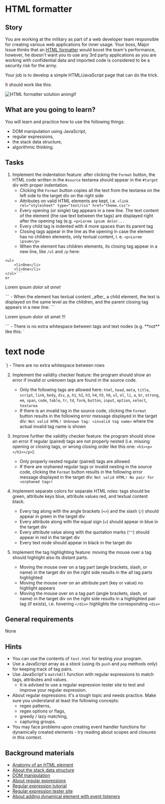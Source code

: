 # HTML formatter

## Story

You are working at the military as part of a web developer team
responsible for creating various web applications for inner usage. Your boss,
Major Issue thinks that an [HTML formatter](https://htmlformatter.com/) would
boost the team's performance, however, he doesn't want you to use any 3rd party
applications as you are working with confidential data and imported code
is considered to be a security risk for the army.

Your job is to develop a simple HTML/JavaScript page that can do the trick.

It should work like this:

![HTML formatter solution animgif](media/web/html-formatter-solution.gif)

## What are you going to learn?

You will learn and practice how to use the following things:

- DOM manipulation using JavaScript,
- regular expressions,
- the stack data structure,
- algorithmic thinking.

## Tasks

1. Implement the indentation feature: after clicking the `Format` button, the HTML code written in the `#source` textarea should appear in the `#target` div with proper indentation.
    - Clicking the `Format` button copies all the text from the textarea on the left side to the target div on the right side
    - Attributes on valid HTML elements are kept, i.e. `<link rel="stylesheet" type="text/css" href="theme.css">`
    - Every opening (or single) tag appears in a new line. The text content of the element (the raw text between the tags) are displayed right after the opening tag (e.g. `<p>Lorem ipsum dolor...`
    - Every child tag is indented with 4 more spaces than its parent tag
    - Closing tags appear in the line as the opening in case
the element has no children elements, only textual content, i. e.
`<p>Lorem ipsum</p>`
    - When the element has children elements,
its closing tag appear in a new line, like `/ul` and `/p` here:
```
<ul>
    <li>One</li>
    <li>One</li>
</ul>```
or
```
<p>Lorem ipsum
    <em>dolor</em>
    <em>sit amet</em>
</p>```
    - When the element has textual content _after_ a child element,
the text is displayed on the same level as the children,
and the parent closing tag appears in a new line:
```
<p>Lorem ipsum
    <em>dolor</em>
    sit amet !!!
</p>```
    - There is no extra whitespace between tags and text nodes (e.g. **not** like this: `<h1>text node         </h1>`)
    - There are no extra whitespace between rows

2. Implement the validity checker feature: the program should show an error if invalid or unknown tags are found in the source code.
    - Only the following tags are allowed here: `html`, `head`, `meta`, `title`, `script`, `link`, `body`, `div`, `p`, `h1`, `h2`, `h3`, `h4`, `h5`, `h6`, `ul`, `ol`, `li`, `a`, `br`, `strong`, `em`, `span`, `code`, `table`, `tr`, `td`, `form`, `button`, `input`, `option`, `select`, `textarea`
    - If there is an invalid tag in the source code, clicking the `Format` button results in the following error message displayed in the target div: `Not valid HTML! Unknown tag: <invalid tag name>` where the actual invalid tag name is shown

3. Improve further the validity checker feature: the program should show an error if regular (paired) tags are not properly nested (i.e. missing opening or closing tags, or wrong closing order like this one: `<h1><p></h1></p>`).
    - Only properly nested regular (paired) tags are allowed
    - If there are orphaned regular tags or invalid nesting in the source code, clicking the `Format` button results in the following error message displayed in the target div: `Not valid HTML! No pair for <orphaned tag>!`

4. Implement separate colors for separate HTML roles: tags should be green, attribute keys blue, attribute values red, and textual content black.
    - Every tag along with the angle brackets (`<>`) and the slash (`/`) should appear in green in the target div
    - Every attribute along with the equal sign (`=`) should appear in blue in the target div
    - Every attribute value along with the quotation marks (`""`) should appear in red in the target div
    - Every text node should appear in black in the target div

5. Implement the tag highlighting feature: moving the mouse over a tag should highlight also its distant parts.
    - Moving the mouse over on a tag part (angle brackets, slash, or name) in the target div on the right side results in the all tag parts highlighted
    - Moving the mouse over on an attribute part (key or value) no highlight appears
    - Moving the mouse over on a tag part (angle brackets, slash, or name) in the target div on the right side results in a highlighted pair tag (if exists), i.e. hovering `</div>` highlights the corresponding `<div>`

## General requirements

None

## Hints

- You can use the contents of `test.html` for testing your program.
- Use a JavaScript array as a _stack_ (using its `push` and `pop` methods only)
  for keeping track of tag pairs.
- Use JavaScript's `matchAll` function with regular expressions to match tags,
  attributes and values.
    - It is advised to use a regular expression tester site to test and improve your
      regular expression.
- About regular expressions: it's a tough topic and needs practice. Make sure
  you understand at least the following concepts:
    - regex patterns,
    - regex options or flags,
    - greedy / lazy matching,
    - capturing groups.
- You may face problems upon creating event handler functions for dynamically
  created elements - try reading about scopes and closures in this context.

## Background materials

- <i class="far fa-exclamation"></i> [Anatomy of an HTML element](https://developer.mozilla.org/en-US/docs/Learn/Getting_started_with_the_web/HTML_basics)
- <i class="far fa-exclamation"></i> [About the stack data structure](project/curriculum/materials/competencies/data-structures-basics/stack.md.html)
- <i class="far fa-exclamation"></i> [DOM manipulation](project/curriculum/materials/pages/javascript/javascript-dom.md)
- <i class="far fa-exclamation"></i> [About regular expressions](https://developer.mozilla.org/en/docs/Web/JavaScript/Guide/Regular_Expressions)
- <i class="far fa-book-open"></i> [Regular expression tutorial](https://regexone.com/)
- <i class="far fa-book-open"></i> [Regular expression tester site](https://regex101.com/)
- <i class="far fa-book-open"></i> [About adding dynamical element with event listeners](https://itnext.io/javascript-event-listeners-delegation-vs-closures-8fe52ac49872)
